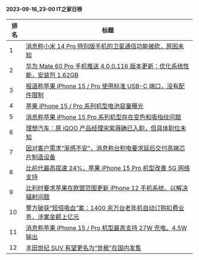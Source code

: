 #### 2023-09-16_23-00  IT之家日榜

| 排名 | 标题|
| --- | ---|
| 1 | [消息称小米 14 Pro 特别版手机的卫星通信功能被砍，原因未知](https://www.ithome.com/0/719/491.htm) |
| 2 | [华为 Mate 60 Pro 手机推送 4.0.0.116 版本更新：优化系统性能，安装包 1.62GB](https://www.ithome.com/0/719/499.htm) |
| 3 | [报道称苹果 iPhone 15 / Pro 使用标准 USB-C 端口，没有配件限制](https://www.ithome.com/0/719/506.htm) |
| 4 | [苹果 iPhone 15 / Pro 系列机型电池容量曝光](https://www.ithome.com/0/719/503.htm) |
| 5 | [消息称苹果 iPhone 15 Pro 系列机型存在变色和吸指纹问题](https://www.ithome.com/0/719/556.htm) |
| 6 | [理想汽车：原 iQOO 产品经理宋紫薇确已入职，但具体职位未知](https://www.ithome.com/0/719/566.htm) |
| 7 | [因对客户需求“渐感不安”，消息称台积电要求延后交付高端芯片制造设备](https://www.ithome.com/0/719/538.htm) |
| 8 | [比前代最高提速 24%，苹果 iPhone 15 Pro 机型改善 5G 网络支持](https://www.ithome.com/0/719/507.htm) |
| 9 | [比利时要求苹果在欧盟范围更新 iPhone 12 手机系统，以解决辐射问题](https://www.ithome.com/0/719/494.htm) |
| 10 | [警方破获“短信吸血”案：1400 余万台老年机自动订购扣费业务，涉案金额上亿元](https://www.ithome.com/0/719/489.htm) |
| 11 | [消息称苹果 iPhone 15 / Pro 机型最高支持 27W 充电、4.5W 输出](https://www.ithome.com/0/719/582.htm) |
| 12 | [丰田世纪 SUV 有望更名为“世极”在国内发售](https://www.ithome.com/0/719/493.htm) |
